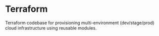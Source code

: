 # Terraform
Terraform codebase for provisioning multi-environment (dev/stage/prod) cloud infrastructure using reusable modules.
